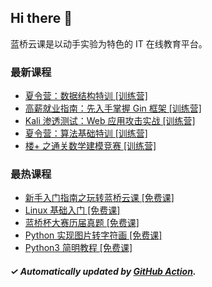 ## Hi there 👋

蓝桥云课是以动手实验为特色的 IT 在线教育平台。

### 最新课程

<!-- LATEST:START -->
- [夏令营：数据结构特训 [训练营]](https://www.lanqiao.cn/courses/20995/)
- [高薪就业指南：先入手掌握 Gin 框架 [训练营]](https://www.lanqiao.cn/courses/12653/)
- [Kali 渗透测试：Web 应用攻击实战 [训练营]](https://www.lanqiao.cn/courses/717/)
- [夏令营：算法基础特训 [训练营]](https://www.lanqiao.cn/courses/20932/)
- [楼+ 之通关数学建模竞赛 [训练营]](https://www.lanqiao.cn/courses/3201/)
<!-- LATEST:END -->

### 最热课程

<!-- HOTEST:START -->
- [新手入门指南之玩转蓝桥云课 [免费课]](https://www.lanqiao.cn/courses/63/)
- [Linux 基础入门 [免费课]](https://www.lanqiao.cn/courses/1/)
- [蓝桥杯大赛历届真题 [免费课]](https://www.lanqiao.cn/courses/2786/)
- [Python 实现图片转字符画 [免费课]](https://www.lanqiao.cn/courses/370/)
- [Python3 简明教程 [免费课]](https://www.lanqiao.cn/courses/596/)
<!-- HOTEST:END -->

##### ✓ Automatically updated by [GitHub Action](https://github.com/lanqiao-courses/.github/actions/workflows/update.yml).
